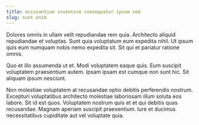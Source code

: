 ```yaml
---
title: accusantium inventore consequatur ipsum sed
slug: sunt enim
---
```


Dolores omnis in ullam velit repudiandae rem quia. Architecto aliquid repudiandae et voluptas. Sunt quia voluptatum eum expedita nihil. Ut ipsum quis eum numquam nobis nemo expedita sit. Sit qui et pariatur ratione omnis.

Quo et illo assumenda ut et. Modi voluptatem eaque quis. Eum suscipit voluptatem praesentium autem. Ipsam ipsam est cumque non sunt hic. Sit aliquam ipsum nesciunt.

Non molestiae voluptatem at recusandae optio debitis perferendis nostrum. Excepturi voluptatibus architecto molestiae laboriosam illum soluta eos labore. Sit id est quos. Voluptatem nostrum quis et et qui debitis quas recusandae. Magnam aperiam suscipit praesentium. Iure et ducimus necessitatibus cupiditate aut vel voluptate quia.
